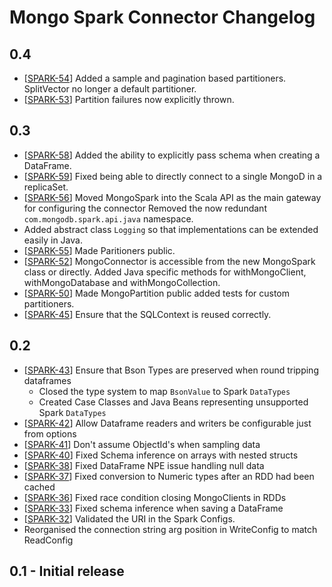 # Mongo Spark Connector Changelog

## 0.4
  * [[SPARK-54](https://jira.mongodb.org/browse/SPARK-54)] Added a sample and pagination based partitioners. SplitVector no longer a default partitioner.
  * [[SPARK-53](https://jira.mongodb.org/browse/SPARK-53)] Partition failures now explicitly thrown.

## 0.3
  * [[SPARK-58](https://jira.mongodb.org/browse/SPARK-58)] Added the ability to explicitly pass schema when creating a DataFrame.
  * [[SPARK-59](https://jira.mongodb.org/browse/SPARK-59)] Fixed being able to directly connect to a single MongoD in a replicaSet.
  * [[SPARK-56](https://jira.mongodb.org/browse/SPARK-56)] Moved MongoSpark into the Scala API as the main gateway for configuring the connector
    Removed the now redundant `com.mongodb.spark.api.java` namespace.
  * Added abstract class `Logging` so that implementations can be extended easily in Java.
  * [[SPARK-55](https://jira.mongodb.org/browse/SPARK-55)] Made Paritioners public.
  * [[SPARK-52](https://jira.mongodb.org/browse/SPARK-52)] MongoConnector is accessible from the new MongoSpark class or directly. 
         Added Java specific methods for withMongoClient, withMongoDatabase and withMongoCollection.
  * [[SPARK-50](https://jira.mongodb.org/browse/SPARK-50)] Made MongoPartition public added tests for custom partitioners.
  * [[SPARK-45](https://jira.mongodb.org/browse/SPARK-45)] Ensure that the SQLContext is reused correctly.

## 0.2
  * [[SPARK-43](https://jira.mongodb.org/browse/SPARK-43)] Ensure that Bson Types are preserved when round tripping dataframes 
    * Closed the type system to map `BsonValue` to Spark `DataTypes`
    * Created Case Classes and Java Beans representing unsupported Spark `DataTypes`
  * [[SPARK-42](https://jira.mongodb.org/browse/SPARK-42)] Allow Dataframe readers and writers be configurable just from options 
  * [[SPARK-41](https://jira.mongodb.org/browse/SPARK-41)] Don't assume ObjectId's when sampling data 
  * [[SPARK-40](https://jira.mongodb.org/browse/SPARK-40)] Fixed Schema inference on arrays with nested structs 
  * [[SPARK-38](https://jira.mongodb.org/browse/SPARK-38)] Fixed DataFrame NPE issue handling null data 
  * [[SPARK-37](https://jira.mongodb.org/browse/SPARK-37)] Fixed conversion to Numeric types after an RDD had been cached 
  * [[SPARK-36](https://jira.mongodb.org/browse/SPARK-36)] Fixed race condition closing MongoClients in RDDs 
  * [[SPARK-33](https://jira.mongodb.org/browse/SPARK-33)] Fixed schema inference when saving a DataFrame  
  * [[SPARK-32](https://jira.mongodb.org/browse/SPARK-32)] Validated the URI in the Spark Configs.  
  * Reorganised the connection string arg position in WriteConfig to match ReadConfig

## 0.1 - Initial release
